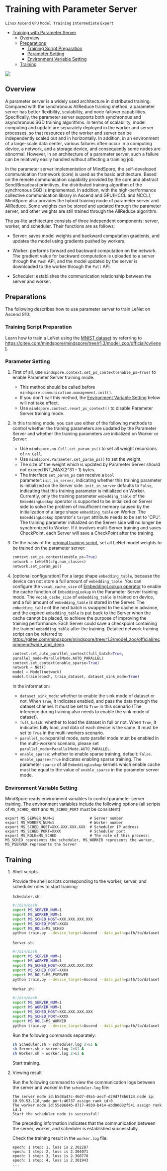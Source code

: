 # Training with Parameter Server

`Linux` `Ascend` `GPU` `Model Training` `Intermediate` `Expert`

<!-- TOC -->

- [Training with Parameter Server](#training-with-parameter-server)
    - [Overview](#overview)
    - [Preparations](#preparations)
        - [Training Script Preparation](#training-script-preparation)
        - [Parameter Setting](#parameter-setting)
        - [Environment Variable Setting](#environment-variable-setting)
    - [Training](#training)

<!-- /TOC -->

<a href="https://gitee.com/mindspore/docs/blob/r1.3/docs/mindspore/programming_guide/source_en/apply_parameter_server_training.md" target="_blank"><img src="https://gitee.com/mindspore/docs/raw/r1.3/resource/_static/logo_source.png"></a>

## Overview

A parameter server is a widely used architecture in distributed training. Compared with the synchronous AllReduce training method, a parameter server has better flexibility, scalability, and node failover capabilities. Specifically, the parameter server supports both synchronous and asynchronous SGD training algorithms. In terms of scalability, model computing and update are separately deployed in the worker and server processes, so that resources of the worker and server can be independently scaled out and in horizontally. In addition, in an environment of a large-scale data center, various failures often occur in a computing device, a network, and a storage device, and consequently some nodes are abnormal. However, in an architecture of a parameter server, such a failure can be relatively easily handled without affecting a training job.

In the parameter server implementation of MindSpore, the self-developed communication framework (core) is used as the basic architecture. Based on the remote communication capability provided by the core and abstract Send/Broadcast primitives, the distributed training algorithm of the synchronous SGD is implemented. In addition, with the high-performance collective communication library in Ascend and GPU(HCCL and NCCL), MindSpore also provides the hybrid training mode of parameter server and AllReduce. Some weights can be stored and updated through the parameter server, and other weights are still trained through the AllReduce algorithm.

The ps-lite architecture consists of three independent components: server, worker, and scheduler. Their functions are as follows:

- Server: saves model weights and backward computation gradients, and updates the model using gradients pushed by workers.

- Worker: performs forward and backward computation on the network. The gradient value for backward computation is uploaded to a server through the `Push` API, and the model updated by the server is downloaded to the worker through the `Pull` API.

- Scheduler: establishes the communication relationship between the server and worker.

## Preparations

The following describes how to use parameter server to train LeNet on Ascend 910:

### Training Script Preparation

Learn how to train a LeNet using the [MNIST dataset](http://yann.lecun.com/exdb/mnist/) by referring to <https://gitee.com/mindspore/mindspore/tree/r1.3/model_zoo/official/cv/lenet>.

### Parameter Setting

1. First of all, use `mindspore.context.set_ps_context(enable_ps=True)` to enable Parameter Server training mode.

    - This method should be called before `mindspore.communication.management.init()`.
    - If you don't call this method, the [Environment Variable Setting](https://www.mindspore.cn/docs/programming_guide/en/r1.3/apply_parameter_server_training.html#environment-variable-setting) below will not take effect.
    - Use `mindspore.context.reset_ps_context()` to disable Parameter Server training mode.

2. In this training mode, you can use either of the following methods to control whether the training parameters are updated by the Parameter Server and whether the training parameters are initialized on Worker or Server:

    - Use `mindspore.nn.Cell.set_param_ps()` to set all weight recursions of `nn.Cell`.
    - Use `mindspore.Parameter.set_param_ps()` to set the weight.
    - The size of the weight which is updated by Parameter Server should not exceed INT_MAX(2^31 - 1) bytes.
    - The interface `set_param_ps` can receive a `bool` parameter:`init_in_server`, indicating whether this training parameter is initialized on the Server side. `init_in_server` defaults to `False`, indicating that this training parameter is initialized on Worker. Currently, only the training parameter `embedding_table` of the `EmbeddingLookup` operator is supported to be initialized on Server side to solve the problem of insufficient memory caused by the initialization of a large shape `embedding_table` on Worker. The `EmbeddingLookup` operator's `target` attribute needs to be set to 'CPU'. The training parameter initialized on the Server side will no longer be synchronized to Worker. If it involves multi-Server training and saves CheckPoint, each Server will save a CheckPoint after the training.

3. On the basis of the [original training script](https://gitee.com/mindspore/mindspore/blob/r1.3/model_zoo/official/cv/lenet/train.py), set all LeNet model weights to be trained on the parameter server:

    ```python
    context.set_ps_context(enable_ps=True)
    network = LeNet5(cfg.num_classes)
    network.set_param_ps()
    ```

4. [optional configuration] For a large shape `embedding_table`, because the device can not store a full amount of `embedding_table`. You can configure the `vocab_cache_size` of [EmbeddingLookup operator](https://www.mindspore.cn/doc/api_python/en/r1.3/mindspore/nn/mindspore.nn.EmbeddingLookup.html) to enable the cache function of `EmbeddingLookup` in the Parameter Server training mode. The `vocab_cache_size` of `embedding_table` is trained on device, and a full amount of `embedding_table` is stored in the Server. The `embedding_table` of the next batch is swapped to the cache in advance, and the expired `embedding_table` is put back to the Server when the cache cannot be placed, to achieve the purpose of improving the training performance. Each Server could save a checkpoint containing the trained `embedding_table` after the training. Detailed network training script can be referred to <https://gitee.com/mindspore/mindspore/tree/r1.3/model_zoo/official/recommend/wide_and_deep>.

    ```python
    context.set_auto_parallel_context(full_batch=True,
    parallel_mode=ParallelMode.AUTO_PARALLEL)
    context.set_context(enable_sparse=True)
    network = Net()
    model = Model(network)
    model.train(epoch, train_dataset, dataset_sink_mode=True)
    ```

    In the information:

    - `dataset_sink_mode`: whether to enable the sink mode of dataset or not. When `True`, it indicates enabled, and pass the data through the dataset channel. It must be set to `True` in this scenario (The inference during training also needs to enable the sink mode of dataset).
    - `full_batch`: whether to load the dataset in full or not. When `True`, it indicates fully load, and data of each device is the same. It must be set to `True` in the multi-workers scenario.
    - `parallel_mode`:parallel mode, auto parallel mode must be enabled in the multi-workers scenario, please set `parallel_mode`=`ParallelMode.AUTO_PARALLEL`.
    - `enable_sparse`: whether to enable sparse training, default: `False`. `enable_sparse`=`True` indicates enabling sparse training. The parameter `sparse` of all `EmbeddingLookup` kernels which enable cache must be equal to the value of `enable_sparse` in the parameter server mode.

### Environment Variable Setting

MindSpore reads environment variables to control parameter server training. The environment variables include the following options (all scripts of `MS_SCHED_HOST` and `MS_SCHED_PORT` must be consistent):

```text
export MS_SERVER_NUM=1                # Server number
export MS_WORKER_NUM=1                # Worker number
export MS_SCHED_HOST=XXX.XXX.XXX.XXX  # Scheduler IP address
export MS_SCHED_PORT=XXXX             # Scheduler port
export MS_ROLE=MS_SCHED               # The role of this process: MS_SCHED represents the scheduler, MS_WORKER represents the worker, MS_PSERVER represents the Server
```

## Training

1. Shell scripts

    Provide the shell scripts corresponding to the worker, server, and scheduler roles to start training:

    `Scheduler.sh`:

    ```bash
    #!/bin/bash
    export MS_SERVER_NUM=1
    export MS_WORKER_NUM=1
    export MS_SCHED_HOST=XXX.XXX.XXX.XXX
    export MS_SCHED_PORT=XXXX
    export MS_ROLE=MS_SCHED
    python train.py --device_target=Ascend --data_path=path/to/dataset
    ```

    `Server.sh`:

    ```bash
    #!/bin/bash
    export MS_SERVER_NUM=1
    export MS_WORKER_NUM=1
    export MS_SCHED_HOST=XXX.XXX.XXX.XXX
    export MS_SCHED_PORT=XXXX
    export MS_ROLE=MS_PSERVER
    python train.py --device_target=Ascend --data_path=path/to/dataset
    ```

    `Worker.sh`:

    ```bash
    #!/bin/bash
    export MS_SERVER_NUM=1
    export MS_WORKER_NUM=1
    export MS_SCHED_HOST=XXX.XXX.XXX.XXX
    export MS_SCHED_PORT=XXXX
    export MS_ROLE=MS_WORKER
    python train.py --device_target=Ascend --data_path=path/to/dataset
    ```

    Run the following commands separately:

    ```bash
    sh Scheduler.sh > scheduler.log 2>&1 &
    sh Server.sh > server.log 2>&1 &
    sh Worker.sh > worker.log 2>&1 &
    ```

    Start training.

2. Viewing result

    Run the following command to view the communication logs between the server and worker in the `scheduler.log` file:

    ```text
    The server node id:b5d8a47c-46d7-49a5-aecf-d29d7f8b6124,node ip: 10.90.53.118,node port:46737 assign rank id:0
    The worker node id:55e86d4b-d717-4930-b414-ebd80082f541 assign rank id:1
    Start the scheduler node is successful!
    ```

    The preceding information indicates that the communication between the server, worker, and scheduler is established successfully.

    Check the training result in the `worker.log` file:

    ```text
    epoch: 1 step: 1, loss is 2.302287
    epoch: 1 step: 2, loss is 2.304071
    epoch: 1 step: 3, loss is 2.308778
    epoch: 1 step: 4, loss is 2.301943
    ...
    ```
